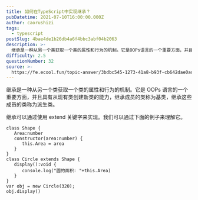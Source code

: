 ```yaml
---
title: 如何在TypeScript中实现继承？
pubDatetime: 2021-07-10T16:00:00.000Z
author: caorushizi
tags:
  - typescript
postSlug: 4bae4de1b26db4a6f4bbc3abf04b2063
description: >-
  继承是一种从另一个类获取一个类的属性和行为的机制。它是OOPs语言的一个重要方面，并且具有从现有类创建新类的能力，继承成员的类称为基类，继承这些成员的类称为派生类。继承可以通过使用extend关键字来
difficulty: 2.5
questionNumber: 32
source: >-
  https://fe.ecool.fun/topic-answer/3bdbc545-1273-41a8-b93f-cb642dae0ada?orderBy=updateTime&order=desc&tagId=19
---
```


继承是一种从另一个类获取一个类的属性和行为的机制。它是 OOPs 语言的一个重要方面，并且具有从现有类创建新类的能力，继承成员的类称为基类，继承这些成员的类称为派生类。

继承可以通过使用 extend 关键字来实现。我们可以通过下面的例子来理解它。

    class Shape {
       Area:number
       constructor(area:number) {
          this.Area = area
       }
    }
    class Circle extends Shape {
       display():void {
          console.log("圆的面积: "+this.Area)
       }
    }
    var obj = new Circle(320);
    obj.display()
